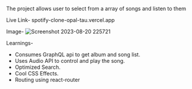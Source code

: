 The project allows user to select from a array of songs and listen to them

Live Link- spotify-clone-opal-tau.vercel.app

Image-
![Screenshot 2023-08-20 225721](https://github.com/Suyash-Srivastava/SpotifyClone/assets/67928402/8178eca0-ccbc-450c-9d87-9b852d4a3166)

Learnings- 
- Consumes GraphQL api to get album and song list.
- Uses Audio API to control and play the song.
- Optimized Search.
- Cool CSS Effects.
- Routing using react-router

